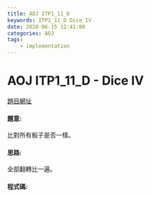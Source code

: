 ```yaml
---
title: AOJ ITP1_11_D
keywords: ITP1_11_D Dice IV
date: 2020-06-15 12:41:00
categories: AOJ
tags:
    - implementation
---
```

# AOJ ITP1_11_D - Dice IV
[題目網址](https://onlinejudge.u-aizu.ac.jp/courses/lesson/2/ITP1/all/ITP1_11_D)

#### 題意:
比對所有骰子是否一樣。

<!-- more -->
#### 思路:
全部翻轉比一遍。
#### 程式碼:
<script src="https://gist.github.com/Daviswww/8eb3f6dba3a39e5fa422f2fde74ce343.js"></script>